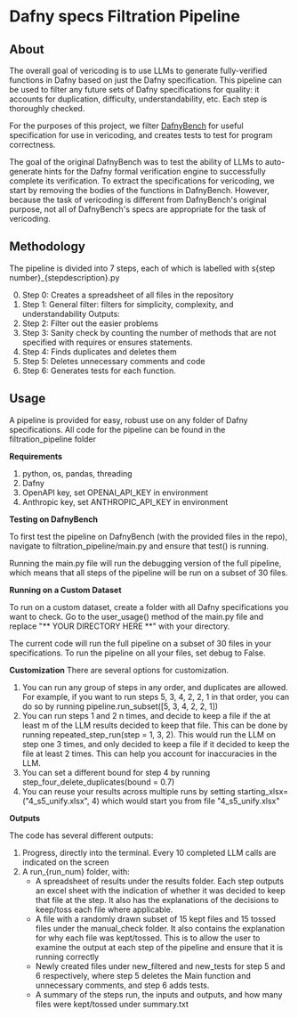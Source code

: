 # Dafny specs Filtration Pipeline

## About
The overall goal of vericoding is to use LLMs to generate fully-verified functions in Dafny based on just the Dafny specification. This pipeline can be used to filter any future sets of Dafny specifications for quality: it accounts for duplication, difficulty, understandability, etc. Each step is thoroughly checked. 

For the purposes of this project, we filter [DafnyBench](https://arxiv.org/abs/2406.08467) for useful specification for use in vericoding, and creates tests to test for program correctness. 

The goal of the original DafnyBench was to test the ability of LLMs to auto-generate hints for the Dafny formal verification engine to successfully complete its verification. To extract the specifications for vericoding, we start by removing the bodies of the functions in DafnyBench. However, because the task of vericoding is different from DafnyBench's original purpose, not all of DafnyBench's specs are appropriate for the task of vericoding. 

## Methodology
The pipeline is divided into 7 steps, each of which is labelled with s{step number}_{stepdescription}.py

0. Step 0: Creates a spreadsheet of all files in the repository 
1. Step 1: General filter: filters for simplicity, complexity, and understandability
    Outputs:
2. Step 2: Filter out the easier problems
3. Step 3: Sanity check by counting the number of methods that are not specified with requires or ensures statements. 
4. Step 4: Finds duplicates and deletes them
5. Step 5: Deletes unnecessary comments and code
6. Step 6: Generates tests for each function.

## Usage
A pipeline is provided for easy, robust use on any folder of Dafny specifications. 
All code for the pipeline can be found in the filtration_pipeline folder

**Requirements**
1. python, os, pandas, threading 
2. Dafny 
3. OpenAPI key, set OPENAI_API_KEY in environment
4. Anthropic key, set ANTHROPIC_API_KEY in environment 

**Testing on DafnyBench**

To first test the pipeline on DafnyBench (with the provided files in the repo), navigate to filtration_pipeline/main.py and ensure that test() is running.

Running the main.py file will run the debugging version of the full pipeline, which means that all steps of the pipeline will be run on a subset of 30 files. 

**Running on a Custom Dataset**

To run on a custom dataset, create a folder with all Dafny specifications you want to check. Go to the user_usage() method of the main.py file and replace "** YOUR DIRECTORY HERE **" with your directory. 

The current code will run the full pipeline on a subset of 30 files in your specifications. To run the pipeline on all your files, set debug to False. 

**Customization**
There are several options for customization. 
1. You can run any group of steps in any order, and duplicates are allowed. For example, if you want to run steps 5, 3, 4, 2, 2, 1 in that order, you can do so by running pipeline.run_subset([5, 3, 4, 2, 2, 1])
2. You can run steps 1 and 2 n times, and decide to keep a file if the at least m of the LLM results decided to keep that file. This can be done by running repeated_step_run(step = 1, 3, 2). This would run the LLM on step one 3 times, and only decided to keep a file if it decided to keep the file at least 2 times. This can help you account for inaccuracies in the LLM. 
3. You can set a different bound for step 4 by running step_four_delete_duplicates(bound = 0.7)
4. You can reuse your results across multiple runs by setting starting_xlsx=("4_s5_unify.xlsx", 4) which would start you from file "4_s5_unify.xlsx"



**Outputs**

The code has several different outputs:
1. Progress, directly into the terminal. Every 10 completed LLM calls are indicated on the screen
2. A run_{run_num} folder, with:
    - A spreadsheet of results under the results folder. Each step outputs an excel sheet with the indication of whether it was decided to keep that file at the step. It also has the explanations of the decisions to keep/toss each file where applicable. 
    - A file with a randomly drawn subset of 15 kept files and 15 tossed files under the manual_check folder. It also contains the explanation for why each file was kept/tossed. This is to allow the user to examine the output at each step of the pipeline and ensure that it is running correctly
    - Newly created files under new_filtered and new_tests for step 5 and 6 respectively, where step 5 deletes the Main function and unnecessary comments, and step 6 adds tests. 
    - A summary of the steps run, the inputs and outputs, and how many files were kept/tossed under summary.txt 


